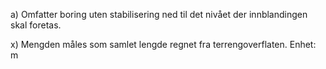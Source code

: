 a) Omfatter boring uten stabilisering ned til det nivået der innblandingen skal foretas.

x) Mengden måles som samlet lengde regnet fra terrengoverflaten. Enhet: m

